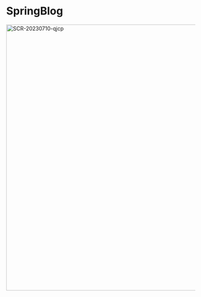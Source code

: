 # SpringBlog


<img width="708" alt="SCR-20230710-qjcp" src="https://github.com/ktkt1413/SpringBlog/assets/105848447/4346c7d7-06f6-4756-9e52-09ea640c380f">

